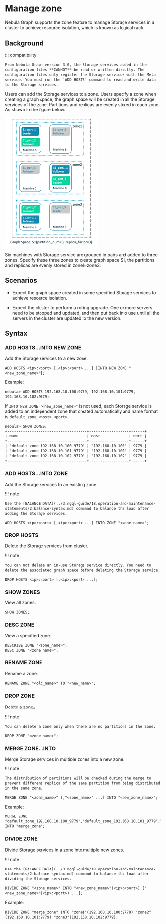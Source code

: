 # Manage zone

Nebula Graph supports the zone feature to manage Storage services in a cluster to achieve resource isolation, which is known as logical rack.

## Background

!!! compatibility

    From Nebula Graph version 3.0, the Storage services added in the configuration files **CANNOT** be read or written directly. The configuration files only register the Storage services with the Meta service. You must run the `ADD HOSTS` command to read and write data to the Storage services.

Users can add the Storage services to a zone. Users specify a zone when creating a graph space, the graph space will be created in all the Storage services of the zone. Partitions and replicas are evenly stored in each zone. As shown in the figure below.

![Zone figure](zone.png)

Six machines with Storage service are grouped in pairs and added to three zones. Specify these three zones to create graph space S1, the partitions and replicas are evenly stored in zone1~zone3.

## Scenarios

- Expect the graph space created in some specified Storage services to achieve resource isolation.

- Expect the cluster to perform a rolling upgrade. One or more servers need to be stopped and updated, and then put back into use until all the servers in the cluster are updated to the new version.

## Syntax

### ADD HOSTS...INTO NEW ZONE

Add the Storage services to a new zone.

```ngql
ADD HOSTS <ip>:<port> [,<ip>:<port> ...] [INTO NEW ZONE "<new_zone_name>"];
```

Example:

```ngql
nebula> ADD HOSTS 192.168.10.100:9779, 192.168.10.101:9779, 192.168.10.102:9779;
```

If `INTO NEW ZONE "<new_zone_name>"` is not used, each Storage service is added to an independent zone that created automatically and name format is `default_zone_<host>_<port>`.

```ngql
nebula> SHOW ZONES;
+------------------------------------+------------------+------+
| Name                               | Host             | Port |
+------------------------------------+------------------+------+
| "default_zone_192.168.10.100_9779" | "192.168.10.100" | 9779 |
| "default_zone_192.168.10.101_9779" | "192.168.10.101" | 9779 |
| "default_zone_192.168.10.102_9779" | "192.168.10.102" | 9779 |
+------------------------------------+------------------+------+
```

### ADD HOSTS...INTO ZONE

Add the Storage services to an existing zone.

!!! note

    Use the [BALANCE DATA](../3.ngql-guide/18.operation-and-maintenance-statements/2.balance-syntax.md) command to balance the load after adding the Storage services.

```ngql
ADD HOSTS <ip>:<port> [,<ip>:<port> ...] INTO ZONE "<zone_name>";
```

### DROP HOSTS

Delete the Storage services from cluster.

!!! note

    You can not delete an in-use Storage service directly. You need to delete the associated graph space before deleting the Storage service.

```ngql
DROP HOSTS <ip>:<port> [,<ip>:<port> ...];
```

### SHOW ZONES

View all zones.

```ngql
SHOW ZONES;
```

### DESC ZONE

View a specified zone.

```ngql
DESCRIBE ZONE "<zone_name>";
DESC ZONE "<zone_name>";
```

### RENAME ZONE

Rename a zone.

```ngql
RENAME ZONE "<old_name>" TO "<new_name>";
```

### DROP ZONE

Delete a zone。

!!! note

    You can delete a zone only when there are no partitions in the zone.

```ngql
DROP ZONE "<zone_name>";
```

### MERGE ZONE...INTO

Merge Storage services in multiple zones into a new zone.

!!! note

    The distribution of partitions will be checked during the merge to prevent different replica of the same partition from being distributed in the same zone.

```ngql
MERGE ZONE "<zone_name>" [,"<zone_name>" ...] INTO "<new_zone_name>";
```

Example:

```ngql
MERGE ZONE "default_zone_192.168.10.100_9779","default_zone_192.168.10.101_9779","default_zone_192.168.10.102_9779" INTO "merge_zone";
```

### DIVIDE ZONE

Divide Storage services in a zone into multiple new zones.

!!! note

    Use the [BALANCE DATA](../3.ngql-guide/18.operation-and-maintenance-statements/2.balance-syntax.md) command to balance the load after dividing the Storage services.

```ngql
DIVIDE ZONE "<zone_name>" INTO "<new_zone_name>"(<ip>:<port>) ["<new_zone_name>"(<ip>:<port>) ...];
```

Example:

```ngql
DIVIDE ZONE "merge_zone" INTO "zone1"(192.168.10.100:9779) "zone2"(192.168.10.101:9779) "zone3"(192.168.10.102:9779);
```
